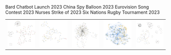 <table>
  <tr>
    Bard Chatbot Launch 2023
    <td><img src="images/bard.png" width="900"></td>
    China Spy Balloon 2023
    <td><img src="images/ChinaSpyBalloon.png" width="900"></td>
    Eurovision Song Contest 2023
    <td><img src="images/Eurovision.png" width="900"></td>
    Nurses Strike of 2023
    <td><img src="images/NursesStrike.png" width="900"></td>
    Six Nations Rugby Tournament 2023
    <td><img src="images/SixNations.png" width="900"></td>
  </tr>
</table>
